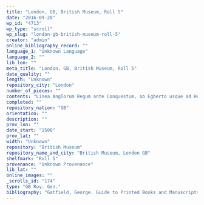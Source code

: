 ```yaml
---
title: "London, GB, British Museum, Roll 5"
date: "2016-09-28"
wp_id: "4713"
wp_type: "scroll"
wp_slug: "london-gb-british-museum-roll-5"
creator: "admin"
online_bibliography_record: ""
language_1: "Unknown Language"
language_2: ""
lib_lon: ""
meta_title: "London, GB, British Museum, Roll 5"
date_quality: ""
length: "Unknown"
repository_city: "London"
number_of_pieces: ""
contents: "Linea Anglorum Regum ante Conquestum, ab Egberto usque ad Henri VIII."
completed: ""
repository_nation: "GB"
orientation: ""
description: ""
prov_lon: ""
date_start: "1500"
prov_lat: ""
width: "Unknown"
repository: "British Museum"
repository_name_and_city: "British Museum, London GB"
shelfmark: "Roll 5"
provenance: "Unknown Provenance"
lib_lat: ""
online_images: ""
_scrolls_id: "174"
type: "GB Roy. Gen."
bibliography: "Gatfield, George. Guide to Printed Books and Manuscripts Relating to English and Foreign Heraldry and Genealogy<br/> Being a Classified Catalogue of Works of Those Branches of Literature. London: Mitchell and Hughes, 1892."
---
```



